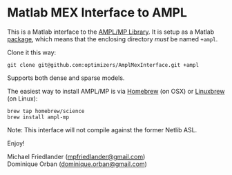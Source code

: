 Matlab MEX Interface to AMPL
============================

This is a Matlab interface to the [AMPL/MP Library](https://github.com/ampl/mp). It is setup as a Matlab [package](http://www.mathworks.com/help/matlab/matlab_oop/scoping-classes-with-packages.html), which means that the enclosing directory *must* be named `+ampl`.

Clone it this way:

    git clone git@github.com:optimizers/AmplMexInterface.git +ampl

Supports both dense and sparse models.

The easiest way to install AMPL/MP is via [Homebrew](https://brew.sh) (on OSX) or [Linuxbrew](http://linuxbrew.sh) (on Linux):

    brew tap homebrew/science
    brew install ampl-mp

Note: This interface will not compile against the former Netlib ASL.

Enjoy!

Michael Friedlander
(<mpfriedlander@gmail.com>)
<br>
Dominique Orban
(<dominique.orban@gmail.com>)
